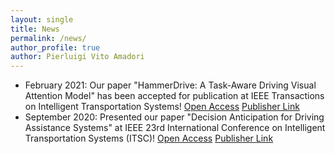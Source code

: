 ```yaml
---
layout: single
title: News
permalink: /news/ 
author_profile: true
author: Pierluigi Vito Amadori
---
```


* February 2021: Our paper "HammerDrive: A Task-Aware Driving Visual Attention Model" has been accepted for publication at IEEE Transactions on Intelligent Transportation Systems! [Open Access](https://www.researchgate.net/publication/349179312_HammerDrive_A_Task-Aware_Driving_Visual_Attention_Model) [Publisher Link](https://ieeexplore.ieee.org/abstract/document/9351808)
* September 2020: Presented our paper "Decision Anticipation for Driving Assistance Systems" at IEEE 23rd International Conference on Intelligent Transportation Systems (ITSC)! [Open Access](https://www.researchgate.net/publication/342200584_Decision_Anticipation_for_Driving_Assistance_Systems) [Publisher Link](https://ieeexplore.ieee.org/document/9294216)